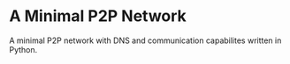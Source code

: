 # A Minimal P2P Network
A minimal P2P network with DNS and communication capabilites written in Python.
